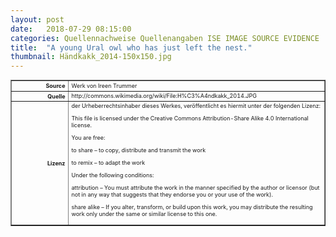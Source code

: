 ```yaml
---
layout: post
date:   2018-07-29 08:15:00
categories: Quellennachweise Quellenangaben ISE IMAGE SOURCE EVIDENCE
title:  "A young Ural owl who has just left the nest."
thumbnail: Händkakk_2014-150x150.jpg
---
```


<div class="entry-content">

<table style="font-size: xx-small" border="1" cellpadding="2">
<tbody>
<tr>
<th style="text-align: right" width="81"><strong>Source</strong></th>
<td>Werk von Ireen Trummer</td>
</tr>
<tr>
<th style="text-align: right" width="81"><strong>Quelle</strong></th>
<td>http://commons.wikimedia.org/wiki/File:H%C3%A4ndkakk_2014.JPG</td>
</tr>
<tr>
<th style="text-align: right" width="81"><strong>Lizenz</strong></th>
<td>der Urheberrechtsinhaber dieses Werkes, veröffentlicht es hiermit unter der folgenden Lizenz:

This file is licensed under the Creative Commons Attribution-Share Alike 4.0 International license.

You are free:

to share – to copy, distribute and transmit the work

to remix – to adapt the work

Under the following conditions:

attribution – You must attribute the work in the manner specified by the author or licensor (but not in any way that suggests that they endorse you or your use of the work).

share alike – If you alter, transform, or build upon this work, you may distribute the resulting work only under the same or similar license to this one.

</td>
</tr>
</tbody>
</table>
<p>&nbsp;</p>

</div><!-- .entry-content -->
